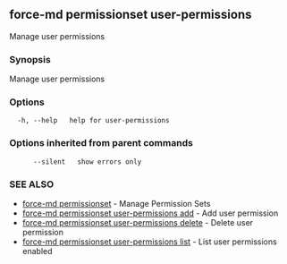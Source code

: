 ## force-md permissionset user-permissions

Manage user permissions

### Synopsis

Manage user permissions

### Options

```
  -h, --help   help for user-permissions
```

### Options inherited from parent commands

```
      --silent   show errors only
```

### SEE ALSO

* [force-md permissionset](force-md_permissionset.md)	 - Manage Permission Sets
* [force-md permissionset user-permissions add](force-md_permissionset_user-permissions_add.md)	 - Add user permission
* [force-md permissionset user-permissions delete](force-md_permissionset_user-permissions_delete.md)	 - Delete user permission
* [force-md permissionset user-permissions list](force-md_permissionset_user-permissions_list.md)	 - List user permissions enabled

